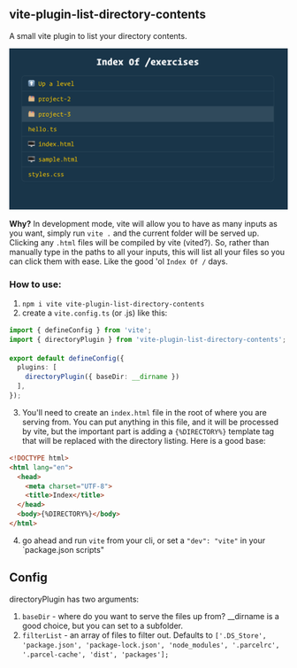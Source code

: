 ## vite-plugin-list-directory-contents

A small vite plugin to list your directory contents.

![](./dist/cool.png)

**Why?** In development mode, vite will allow you to have as many inputs as you want, simply run `vite .` and the current folder will be served up. Clicking any `.html` files will be compiled by vite (vited?). So, rather than manually type in the paths to all your inputs, this will list all your files so you can click them with ease. Like the good 'ol `Index Of /` days.


### How to use:

1. `npm i vite vite-plugin-list-directory-contents`
2. create a `vite.config.ts` (or .js) like this:

```ts
import { defineConfig } from 'vite';
import { directoryPlugin } from 'vite-plugin-list-directory-contents';

export default defineConfig({
  plugins: [
    directoryPlugin({ baseDir: __dirname })
  ],
});
```

3. You'll need to create an `index.html` file in the root of where you are serving from. You can put anything in this file, and it will be processed by vite, but the important part is adding a `{%DIRECTORY%}` template tag that will be replaced with the directory listing. Here is a good base:

```html
<!DOCTYPE html>
<html lang="en">
  <head>
    <meta charset="UTF-8">
    <title>Index</title>
  </head>
  <body>{%DIRECTORY%}</body>
</html>
```

4. go ahead and run `vite` from your cli, or set a `"dev": "vite"` in your `package.json scripts"

## Config

directoryPlugin has two arguments:

1. `baseDir` - where do you want to serve the files up from? __dirname is a good choice, but you can set to a subfolder.
2. `filterList` - an array of files to filter out. Defaults to `['.DS_Store', 'package.json', 'package-lock.json', 'node_modules', '.parcelrc', '.parcel-cache', 'dist', 'packages'];`






